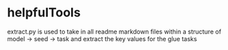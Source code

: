 # helpfulTools
extract.py is used to take in all readme markdown files within a structure of model -> seed -> task and extract the key values for the glue tasks
